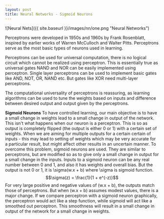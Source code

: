 ```yaml
---
layout: post
title: Neural Networks - Sigmoid Neurons
---
```


![Neural Nets]({{ site.baseurl }}/images/nn/one.png "Neural Networks")

Perceptrons were developed in 1950s and 1960s by Frank Rosenblatt, inspired by earlier works of Warren McCulloch and Walter Pitts. Perceptrons serve as the most basic types of neurons used in learning.

Perceptrons can be used for universal computation, there is no logical circuit which cannot be realized using perceptron. This is essentially true as universal gates NAND and NOR can be easily implemented using perceptron. Single layer perceptrons can be used to implement basic gates like AND, NOT, OR, NAND etc. But gates like XOR need multi-layer perceptrons.

The computational universality of perceptrons is reassuring, as learning algorithms can be used to tune the weights based on inputs and difference between desired output and output given by the perceptrons.

**Sigmoid Neurons**
To have controlled learning, our main objective is to have a small change in weights lead to a small change in output of the network. This isn't what happens when our neuron is a perceptron. This is so as output is completely flipped (the output is either 0 or 1) with a certain set of weights. When we are aiming for multiple outputs for a certain certain of inputs - this may lead to setting of weights which may be very accurate for a particular result, but might affect other results in an uncertain manner.
To overcome this problem, sigmoid neurons are used. They are similar to perceptrons, but are modified so as to give only a small change in output for a small change in the inputs.
Inputs to a sigmoid neuron can be any real number between 0 and 1, and also it has weights and overall bias. But the output is not 0 or 1, it is \sigma(w.x + b) where \sigma is sigmoid function.
$$\sigma(z) = \frac{1}{1 + e^(-z)}$$
For very large positive and negative values of (w.x + b), the outputs match those of perceptrons. But when (w.x + b) assumes modest values, there is a major change.
If we compare perceptron with a sigmoid neuron graphically, the perceptron would act like a step function, while sigmoid will act like a smoothed out perceptron. This smoothness will result in a small change in output of the network for a small change in weights.

